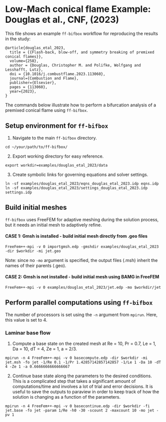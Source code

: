 # Low-Mach conical flame Example: Douglas et al., CNF, (2023)
This file shows an example `ff-bifbox` workflow for reproducing the results in the study:
```
@article{douglas_etal_2023,
  title = {{Flash-back, blow-off, and symmetry breaking of premixed conical flames}},
  volume={258},
  author = {Douglas, Christopher M. and Polifke, Wolfgang and Lesshafft, Lutz},
  doi = {10.1016/j.combustflame.2023.113060},
  journal={Combustion and Flame},
  publisher={Elsevier},
  pages = {113060},
  year={2023},
}
```
The commands below illustrate how to perform a bifurcation analysis of a premixed conical flame using `ff-bifbox`.

## Setup environment for `ff-bifbox`
1. Navigate to the main `ff-bifbox` directory.
```
cd ~/your/path/to/ff-bifbox/
```
2. Export working directory for easy reference.
```
export workdir=examples/douglas_etal_2023/data
```
3. Create symbolic links for governing equations and solver settings.
```
ln -sf examples/douglas_etal_2023/eqns_douglas_etal_2023.idp eqns.idp
ln -sf examples/douglas_etal_2023/settings_douglas_etal_2023.idp settings.idp
```

## Build initial meshes
`ff-bifbox` uses FreeFEM for adaptive meshing during the solution process, but it needs an initial mesh to adaptively refine.
#### CASE 1: Gmsh is installed - build initial mesh directly from .geo files
```
FreeFem++-mpi -v 0 importgmsh.edp -gmshdir examples/douglas_etal_2023 -dir $workdir -mi jet.geo
```
Note: since no `-mo` argument is specified, the output files (.msh) inherit the names of their parents (.geo).
#### CASE 2: Gmsh is not installed - build initial mesh using BAMG in FreeFEM
```
FreeFem++-mpi -v 0 examples/douglas_etal_2023/jet.edp -mo $workdir/jet
```

## Perform parallel computations using `ff-bifbox`
The number of processors is set using the `-n` argument from `mpirun`. Here, this value is set to 4.
### Laminar base flow
1. Compute a base state on the created mesh at Re = 10, Pr = 0.7, Le = 1, Da = 10, dT = 4, Ze = 1, a = 2/3.
```
mpirun -n 4 FreeFem++-mpi -v 0 basecompute.edp -dir $workdir -mi jet.msh -fo jet -1/Re 0.1 -1/Pr 1.42857142857142857 -1/Le 1 -Da 10 -dT 4 -Ze 1 -a 0.6666666666666667
```

2. Continue base state along the parameters to the desired conditions. This is a complicated step that takes a significant amount of computations/time and involves a lot of trial and error decisions. It is useful to save the outputs to paraview in order to keep track of how the solution is changing as a function of the parameters.
```
mpirun -n 4 FreeFem++-mpi -v 0 basecontinue.edp -dir $workdir -fi jet.base -fo jet -param 1/Re -h0 -30 -scount 2 -maxcount 10 -mo jet -pv 1
```
